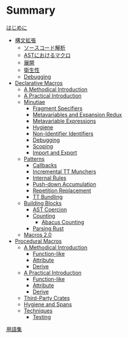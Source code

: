 # Summary

[はじめに](./introduction.md)

- [構文拡張](./syntax-extensions.md)
    - [ソースコード解析](./syntax-extensions/source-analysis.md)
    - [ASTにおけるマクロ](./syntax-extensions/ast.md)
    - [展開](./syntax-extensions/expansion.md)
    - [衛生性](./syntax-extensions/hygiene.md)
    - [Debugging](./syntax-extensions/debugging.md)
- [Declarative Macros](./decl-macros.md)
    - [A Methodical Introduction](./decl-macros/macros-methodical.md)
    - [A Practical Introduction](./decl-macros/macros-practical.md)
    - [Minutiae](./decl-macros/minutiae.md)
        - [Fragment Specifiers](./decl-macros/minutiae/fragment-specifiers.md)
        - [Metavariables and Expansion Redux](./decl-macros/minutiae/metavar-and-expansion.md)
        - [Metavariable Expressions](./decl-macros/minutiae/metavar-expr.md)
        - [Hygiene](./decl-macros/minutiae/hygiene.md)
        - [Non-Identifier Identifiers](./decl-macros/minutiae/identifiers.md)
        - [Debugging](./decl-macros/minutiae/debugging.md)
        - [Scoping](./decl-macros/minutiae/scoping.md)
        - [Import and Export](./decl-macros/minutiae/import-export.md)
    - [Patterns](./decl-macros/patterns.md)
        - [Callbacks](./decl-macros/patterns/callbacks.md)
        - [Incremental TT Munchers](./decl-macros/patterns/tt-muncher.md)
        - [Internal Rules](./decl-macros/patterns/internal-rules.md)
        - [Push-down Accumulation](./decl-macros/patterns/push-down-acc.md)
        - [Repetition Replacement](./decl-macros/patterns/repetition-replacement.md)
        - [TT Bundling](./decl-macros/patterns/tt-bundling.md)
    - [Building Blocks](./decl-macros/building-blocks.md)
        - [AST Coercion](./decl-macros/building-blocks/ast-coercion.md)
        - [Counting](./decl-macros/building-blocks/counting.md)
            - [Abacus Counting](./decl-macros/building-blocks/abacus-counting.md)
        - [Parsing Rust](./decl-macros/building-blocks/parsing.md)
    - [Macros 2.0](./decl-macros/macros2.md)
 - [Procedural Macros](./proc-macros.md)
    - [A Methodical Introduction](./proc-macros/methodical.md)
        - [Function-like](./proc-macros/methodical/function-like.md)
        - [Attribute](./proc-macros/methodical/attr.md)
        - [Derive](./proc-macros/methodical/derive.md)
    - [A Practical Introduction]()<!-- ./proc-macros/practical.md -->
        - [Function-like]()<!-- ./proc-macros/practical/function-like.md -->
        - [Attribute]()<!-- ./proc-macros/practical/attr.md -->
        - [Derive]()<!-- ./proc-macros/practical/derive.md -->
    - [Third-Party Crates](./proc-macros/third-party-crates.md)
    - [Hygiene and Spans](./proc-macros/hygiene.md)
    - [Techniques]()<!-- ./proc-macros/techniques.md -->
        - [Testing]()<!-- ./proc-macros/techniques/testing.md -->

 [用語集](./glossary.md)
